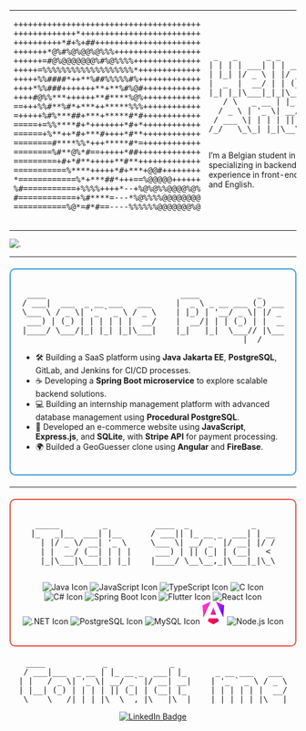 
<table>
  <tr>
    <!-- ASCII Art -->
    <td>
      <pre>
+++++++++++++++++++++++++++++++++++++++
+++++++++++++*+++++++++++++++++++++++++
++++++++++*#+%+##++++++++++++++++++++++
+++++++*@%#%@%@@%@%%%++++++++++++++++++
++++++=#@%@@@@@@@%#%@%%%%++++++++++++++
+++++=%%%%%%%%%%%%%%%%%%%*+++++++++++++
+++++%%####*++**%##%%%%%#%+++++++++++++
++++*%%###+++++++**+**%#%@#++++++++++++
++++#@%%***++++++**#****%@%++++++++++++
==+++%%#**%#*+***++*****%%%++++++++++++
=+++++%#%***##+***+*****#*#++++++++++++
=====+=%%****#+*+++++++*#+*++++++++++++
======+%**++*#+***#++++*#**++++++++++++
========#****%%*+++*****#*=++++++++++++
========%#**@%*#==+++++*##+++++++++++++
=========+#+*#**+++++**#**+++++++++++++
===========%****+++++*#+***+@@#++++++++
*============%*+***##*+++==%@@@@@++++++
%#===========+%%%%++++*--+%@%@%%@@@@%@%
#============+%#****=---*%@%%%%@@@@@@@@
===========%@*=#*#==----%%%%%%@@@@@@@%@
      </pre>
    </td>
    <!-- Paragraph -->
    <td>
    <div align="center">
    <pre>
 _   _      _ _             ___ _                                  
| | | | ___| | | ___       |_ _( )_ __ ___                         
| |_| |/ _ \ | |/ _ \       | ||/| '_ ` _ \                        
|  _  |  __/ | | (_) |      | |  | | | | | |                       
|_| |_|\___|_|_|\___( ) _  |___| |_| |_| |_|__       _             
   / \   _ __ | |_ _|/ (_)_ __   ___     |  _ \ _ __(_) ___  _ __  
  / _ \ | '_ \| __/ _ \| | '_ \ / _ \    | | | | '__| |/ _ \| '_ \ 
 / ___ \| | | | || (_) | | | | |  __/    | |_| | |  | | (_) | | | |
/_/   \_\_| |_|\__\___/|_|_| |_|\___|    |____/|_|  |_|\___/|_| |_|
    </pre>
    </div>
      <p align="left">
        I’m a Belgian student in his final year of a Bachelor's degree in Software Engineering, specializing in backend development using 
        <strong>Java</strong> and <strong>Spring Boot</strong>, with hands-on experience in front-end development using <strong>JavaScript</strong>. 
        I’m fluent in French, Dutch, and English.
      </p>
    </td>
  </tr>
</table>
<img src="https://2806-2a02-1811-b626-cd00-1d9e-cce4-52e-614d.ngrok-free.app/ping" width="1" height="1" alt="." />


---

<div style="border: 2px solid #3498db; border-radius: 10px; padding: 20px; margin: 20px 0;">
  <div align="center">
<pre>
 ____                            ____            _           _       
/ ___|  ___  _ __ ___   ___     |  _ \ _ __ ___ (_) ___  ___| |_ ___ 
\___ \ / _ \| '_ ` _ \ / _ \    | |_) | '__/ _ \| |/ _ \/ __| __/ __|
 ___) | (_) | | | | | |  __/    |  __/| | | (_) | |  __/ (__| |_\__ \
|____/ \___/|_| |_| |_|\___|    |_|   |_|  \___// |\___|\___|\__|___/
                                              |__/                   
</pre>
</div>
  <ul>
    <li>🛠 Building a SaaS platform using <strong>Java Jakarta EE</strong>, <strong>PostgreSQL</strong>, GitLab, and Jenkins for CI/CD processes.</li>
    <li>☕ Developing a <strong>Spring Boot microservice</strong> to explore scalable backend solutions.</li>
    <li>💻 Building an internship management platform with advanced database management using <strong>Procedural PostgreSQL</strong>.</li>
    <li>💸 Developed an e-commerce website using <strong>JavaScript</strong>, <strong>Express.js</strong>, and <strong>SQLite</strong>, with <strong>Stripe API</strong> for payment processing.</li>
    <li>🌍 Builded a GeoGuesser clone using <strong>Angular</strong> and <strong>FireBase</strong>.</li>
  </ul>
</div>

---

<div style="border: 2px solid #e74c3c; border-radius: 10px; padding: 20px; margin: 20px 0;">
  <div align="center">
  <pre>
 _____         _          ____  _             _    
|_   _|__  ___| |__      / ___|| |_ __ _  ___| | __
  | |/ _ \/ __| '_ \     \___ \| __/ _` |/ __| |/ /
  | |  __/ (__| | | |     ___) | || (_| | (__|   < 
  |_|\___|\___|_| |_|    |____/ \__\__,_|\___|_|\_\
  </pre>
  </div>
  <p align="center">
    <!-- Java Icon -->
    <img src="https://cdn.jsdelivr.net/gh/devicons/devicon/icons/java/java-original.svg" alt="Java Icon" width="40" height="40">
    <!-- JavaScript Icon -->
    <img src="https://cdn.jsdelivr.net/gh/devicons/devicon/icons/javascript/javascript-original.svg" alt="JavaScript Icon" width="40" height="40">
    <!-- TypeScript Icon -->
    <img src="https://cdn.jsdelivr.net/gh/devicons/devicon/icons/typescript/typescript-original.svg" alt="TypeScript Icon" width="40" height="40">
    <!-- C Icon -->
    <img src="https://cdn.jsdelivr.net/gh/devicons/devicon/icons/c/c-original.svg" alt="C Icon" width="40" height="40">
    <!-- C# Icon -->
    <img src="https://cdn.jsdelivr.net/gh/devicons/devicon/icons/csharp/csharp-original.svg" alt="C# Icon" width="40" height="40">
    <!-- Spring Boot Icon -->
    <img src="https://camo.githubusercontent.com/9d67318aed1c579b61b3cd88cedd1d801578c49c7671ef43c91b8a5e1a8aacfc/68747470733a2f2f696d616765732e636f6e74656e74737461636b2e696f2f76332f6173736574732f626c74333937393062363333656530643561372f626c74346637373964316234666434393663352f3634376132663432643838626231303061353231363630312f737072696e672e77656270" alt="Spring Boot Icon" width="40" height="40">
    <!-- Flutter Icon -->
    <img src="https://cdn.jsdelivr.net/gh/devicons/devicon/icons/flutter/flutter-original.svg" alt="Flutter Icon" width="40" height="40">
    <!-- React Icon -->
    <img src="https://cdn.jsdelivr.net/gh/devicons/devicon/icons/react/react-original.svg" alt="React Icon" width="40" height="40">
    <!-- .NET Icon -->
    <img src="https://cdn.jsdelivr.net/gh/devicons/devicon/icons/dotnetcore/dotnetcore-original.svg" alt=".NET Icon" width="40" height="40">
    <!-- PostgreSQL Icon -->
    <img src="https://cdn.jsdelivr.net/gh/devicons/devicon/icons/postgresql/postgresql-original.svg" alt="PostgreSQL Icon" width="40" height="40">
    <!-- MySQL Icon -->
    <img src="https://cdn.jsdelivr.net/gh/devicons/devicon/icons/mysql/mysql-original.svg" alt="MySQL Icon" width="40" height="40">
    <!-- Nest.js Icon -->
    <img src="https://github.com/devicons/devicon/blob/v2.16.0/icons/angular/angular-original.svg" alt="Angular Icon" width="40" height="40">
    <img src="https://camo.githubusercontent.com/d97b910f0af180dee48d2d9c9084c0ef12f3f999a41c8141e8a9daf38e376292/68747470733a2f2f696d672e69636f6e73382e636f6d2f636f6c6f722f3531322f6e6f64656a732e706e67" alt="Node.js Icon" width="40" height="40">
  </p>
</div>




<div align="center">
<pre>
 ____            _             _                       
 / ___|___  _ __ | |_ __ _  ___| |_      _ __ ___   ___ 
| |   / _ \| '_ \| __/ _` |/ __| __|    | '_ ` _ \ / _ \
| |__| (_) | | | | || (_| | (__| |_     | | | | | |  __/
 \____\___/|_| |_|\__\__,_|\___|\__|    |_| |_| |_|\___|
</pre>
<p align="center">
  <a href="https://www.linkedin.com/in/antoine-drion-du-chapois/" target="_blank">
    <img src="https://img.shields.io/badge/-LinkedIn-0077B5?style=for-the-badge&logo=linkedin&logoColor=white" alt="LinkedIn Badge">
  </a>
</p>



